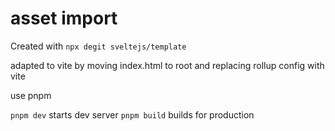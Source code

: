 # asset import

Created with `npx degit sveltejs/template`

adapted to vite by moving index.html to root and replacing rollup config with vite

use pnpm

`pnpm dev` starts dev server
`pnpm build` builds for production
